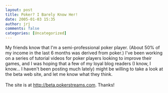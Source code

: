 ```yaml
---
layout: post
title: Poker? I Barely Know Her!
date: 2005-01-03 15:35
author: jrj
comments: false
categories: [Uncategorized]
---
```

My friends know that I'm a semi-professional poker player. (About 50% of my income in the last 6 months was derived from poker.) I've been working on a series of tutorial videos for poker players looking to improve their games, and I was hoping that a few of my loyal blog readers (I know, I know... I haven't been posting much lately) might be willing to take a look at the beta web site, and let me know what they think.<br /><br />The site is at <a href="http://beta.pokerstreams.com/">http://beta.pokerstreams.com</a>. Thanks!
